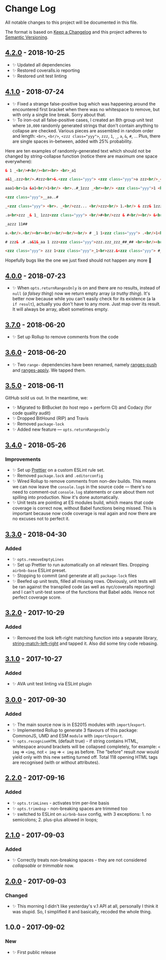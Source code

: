 # Change Log

All notable changes to this project will be documented in this file.

The format is based on [Keep a Changelog](http://keepachangelog.com/)
and this project adheres to [Semantic Versioning](http://semver.org/).

## [4.2.0] - 2018-10-25

- ✨ Updated all dependencies
- ✨ Restored coveralls.io reporting
- ✨ Restored unit test linting

## [4.1.0] - 2018-07-24

- ✨ Fixed a strange false-positive bug which was happening around the encountered first bracket when there was no whitespace to remove, but with only a single line break. Sorry about that.
- ✨ To iron-out all false-positive cases, I created an 8th group unit test where `10,000` randomly generated strings that don't contain anything to collapse are checked. Various pieces are assembled in random order and length: `<br>`, `<br/>`, `<zzz class="yyy">`, `zzz`, `1`, `_`, `a`, `&`, `#`, `.`. Plus, there are single spaces in-between, added with 25% probability.

Here are ten examples of randomly-generated text which should not be changed by string-collapse function (notice there are maximum one space everywhere):

```html
& 1 _<br/>#<br/><br><br> <br>_a1

a&1_.zzz<br/>.#zzz<br>&.<zzz class="yyy"> <zzz class="yyy">a zzz<br/>_<br><br/> <zzz class="yyy"><br/><zzz class="yyy">zzz1<br>_ <br><br><br>_# <zzz class="yyy">_.<br/>a1zzz 1.zzz<br/><zzz class="yyy">&<zzz class="yyy">.<br>.

aaa1<br>1a &a1<br/>1<br/> <br>..#_1zzz _<br><br/> <zzz class="yyy">1 <br/>zzz azzz&<br>a& &<br/> _a &<zzz class="yyy">#

<zzz class="yyy">__aa..#

_<zzz class="yyy"> <br>. _<br/>zzz... <br/>zzz<br/> 1.<br/> & zzz& 1zzza <br> <br/> <br><br><br>&<zzz class="yyy">zzz1.zzz._& _ ##<br>a#<br>.<br/>

.a<br>zzz _& 1_ 1zzz<zzz class="yyy"> <br/>#<br/>zzz & #<br/><br/> &<br>&<zzz class="yyy">_<br/><zzz class="yyy">.&a<br> &_#_

_azzz 11##

a.<br/>.<br/><br><br/><br/><br/><br/> # _1 1<zzz class="yyy"> .<br/>1<br>&# <br/><br/> <br>_aa <br/>

# zzz& .# .a&1&_aa 1 zzz<zzz class="yyy">zzz.zzz_zzz_##_## <br><br/><br/>1

<zzz class="yyy"> zzz 1<zzz class="yyy">_1<br>zzz.&<zzz class="yyy"> #___zzz<zzz class="yyy">.a a_<br/>1_. <br/> <br/><br> . _1 <br/>
```

Hopefully bugs like the one we just fixed should not happen any more 🤞

## [4.0.0] - 2018-07-23

- ✨ When `opts.returnRangesOnly` is on and there are no results, instead of `null` (_a falsey thing_) now we return empty array (_a truthy thing_). It's better now because while you can't easily check for its existence (a la `if result`), actually you don't have to any more. Just map over its result. It will always be array, albeit sometimes empty.

## [3.7.0] - 2018-06-20

- ✨ Set up Rollup to remove comments from the code

## [3.6.0] - 2018-06-20

- ✨ Two `range-` dependencies have been renamed, namely [ranges-push](https://www.npmjs.com/package/ranges-push) and [ranges-apply](https://www.npmjs.com/package/ranges-apply). We tapped them.

## [3.5.0] - 2018-06-11

GitHub sold us out. In the meantime, we:

- ✨ Migrated to BitBucket (to host repo + perform CI) and Codacy (for code quality audit)
- ✨ Dropped BitHound (RIP) and Travis
- ✨ Removed `package-lock`
- ✨ Added new feature — `opts.returnRangesOnly`

## [3.4.0] - 2018-05-26

### Improvements

- ✨ Set up [Prettier](https://prettier.io) on a custom ESLint rule set.
- ✨ Removed `package.lock` and `.editorconfig`
- ✨ Wired Rollup to remove comments from non-dev builds. This means we can now leave the `console.log`s in the source code — there's no need to comment-out `console.log` statements or care about them not spilling into production. Now it's done automatically.
- ✨ Unit tests are pointing at ES modules build, which means that code coverage is correct now, without Babel functions being missed. This is important because now code coverage is real again and now there are no excuses not to perfect it.

## [3.3.0] - 2018-04-30

### Added

- ✨ `opts.removeEmptyLines`
- ✨ Set up Prettier to run automatically on all relevant files. Dropping `airbnb-base` ESLint preset.
- ✨ Stopping to commit (and generate at all) `package-lock` files
- ✨ Beefed up unit tests, filled all missing rows. Obviously, unit tests will be ran against the transpiled code (as well as nyc/coveralls reporting) and I can't unit-test some of the functions that Babel adds. Hence not perfect coverage score.

## [3.2.0] - 2017-10-29

### Added

- ✨ Removed the look left-right matching function into a separate library, [string-match-left-right](https://github.com/codsen/string-match-left-right) and tapped it. Also did some tiny code rebasing.

## [3.1.0] - 2017-10-27

### Added

- ✨ AVA unit test linting via ESLint plugin

## [3.0.0] - 2017-09-30

### Added

- ✨ The main source now is in ES2015 modules with `import`/`export`.
- ✨ Implemented Rollup to generate 3 flavours of this package: CommonJS, UMD and ESM `module` with `import`/`export`.
- ✨ `opts.recogniseHTML` (default true) - if string contains HTML, whitespace around brackets will be collapsed completely, for example: `< img` => `<img`, not `< img` => `< img` as before. The "before" result _now_ would yield only with this new setting turned off. Total 118 opening HTML tags are recognised (with or without attributes).

## [2.2.0] - 2017-09-16

### Added

- ✨ `opts.trimLines` - activates trim per-line basis
- ✨ `opts.trimnbsp` - non-breaking spaces are trimmed too
- ✨ switched to ESLint on `airbnb-base` config, with 3 exceptions: 1. no semicolons; 2. plus-plus allowed in loops;

## [2.1.0] - 2017-09-03

### Added

- ✨ Correctly treats non-breaking spaces - they are not considered _collapsable_ or _trimmable_ now.

## [2.0.0] - 2017-09-03

### Changed

- ✨ This morning I didn't like yesterday's v.1 API at all, personally I think it was stupid. So, I simplified it and basically, recoded the whole thing.

## 1.0.0 - 2017-09-02

### New

- ✨ First public release

[2.0.0]: https://bitbucket.org/codsen/string-collapse-white-space/branches/compare/v2.0.0%0Dv1.0.2#diff
[2.1.0]: https://bitbucket.org/codsen/string-collapse-white-space/branches/compare/v2.1.0%0Dv2.0.0#diff
[2.2.0]: https://bitbucket.org/codsen/string-collapse-white-space/branches/compare/v2.2.0%0Dv2.1.0#diff
[3.0.0]: https://bitbucket.org/codsen/string-collapse-white-space/branches/compare/v3.0.0%0Dv2.2.4#diff
[3.1.0]: https://bitbucket.org/codsen/string-collapse-white-space/branches/compare/v3.1.0%0Dv3.0.10#diff
[3.2.0]: https://bitbucket.org/codsen/string-collapse-white-space/branches/compare/v3.2.0%0Dv3.1.1#diff
[3.3.0]: https://bitbucket.org/codsen/string-collapse-white-space/branches/compare/v3.3.0%0Dv3.2.8#diff
[3.4.0]: https://bitbucket.org/codsen/string-collapse-white-space/branches/compare/v3.4.0%0Dv3.3.2#diff
[3.5.0]: https://bitbucket.org/codsen/string-collapse-white-space/branches/compare/v3.5.0%0Dv3.4.0#diff
[3.6.0]: https://bitbucket.org/codsen/string-collapse-white-space/branches/compare/v3.6.0%0Dv3.5.0#diff
[3.7.0]: https://bitbucket.org/codsen/string-collapse-white-space/branches/compare/v3.7.0%0Dv3.6.1#diff
[4.0.0]: https://bitbucket.org/codsen/string-collapse-white-space/branches/compare/v4.0.0%0Dv3.7.0#diff
[4.1.0]: https://bitbucket.org/codsen/string-collapse-white-space/branches/compare/v4.1.0%0Dv4.0.0#diff
[4.2.0]: https://bitbucket.org/codsen/string-collapse-white-space/branches/compare/v4.2.0%0Dv4.1.0#diff
